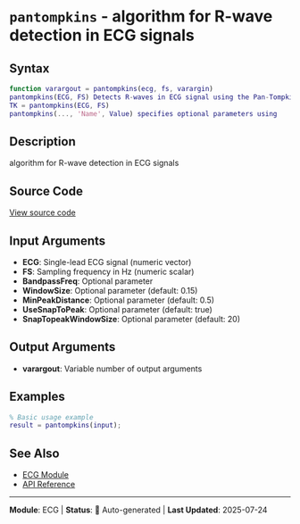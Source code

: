 # `pantompkins` - algorithm for R-wave detection in ECG signals

## Syntax

```matlab
function varargout = pantompkins(ecg, fs, varargin)
pantompkins(ECG, FS) Detects R-waves in ECG signal using the Pan-Tompkins
TK = pantompkins(ECG, FS)
pantompkins(..., 'Name', Value) specifies optional parameters using
```

## Description

algorithm for R-wave detection in ECG signals

## Source Code

[View source code](../../../src/ecg/pantompkins.m)

## Input Arguments

- **ECG**: Single-lead ECG signal (numeric vector)
- **FS**: Sampling frequency in Hz (numeric scalar)
- **BandpassFreq**: Optional parameter
- **WindowSize**: Optional parameter (default: 0.15)
- **MinPeakDistance**: Optional parameter (default: 0.5)
- **UseSnapToPeak**: Optional parameter (default: true)
- **SnapTopeakWindowSize**: Optional parameter (default: 20)

## Output Arguments

- **varargout**: Variable number of output arguments

## Examples

```matlab
% Basic usage example
result = pantompkins(input);
```

## See Also

- [ECG Module](README.md)
- [API Reference](../README.md)

---

**Module**: ECG | **Status**: 🔄 Auto-generated | **Last Updated**: 2025-07-24
